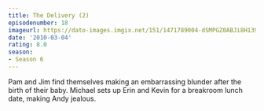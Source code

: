 ```yaml
---
title: The Delivery (2)
episodenumber: 18
imageurl: https://dato-images.imgix.net/151/1471789004-dSMPGZ0ABJi8H139RsvpRHz7wka.jpg?ixlib=rb-1.1.0&ch=DPR%2CWidth&auto=compress%2Cformat
date: '2010-03-04'
rating: 8.0
season:
- Season 6
---
```


Pam and Jim find themselves making an embarrassing blunder after the birth of their baby. Michael sets up Erin and Kevin for a breakroom lunch date, making Andy jealous.